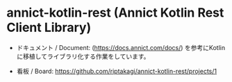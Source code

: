 # annict-kotlin-rest (Annict Kotlin Rest Client Library)

- ドキュメント / Document: (https://docs.annict.com/docs/) を参考にKotlinに移植してライブラリ化する作業をしています。

- 看板 / Board: https://github.com/riptakagi/annict-kotlin-rest/projects/1
